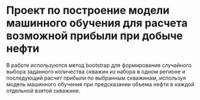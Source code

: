 #  Проект по построение модели машинного обучения для расчета возможной прибыли при добыче нефти

В работе используются метод bootstrap для формирования случайного выбора заданного количества скважин из набора в одном регионе и последующий расчет прибыли по выбранным скважинам, используя модель машинного обучения при предсказании объема нефти в каждой отдельной взятой скважине.

